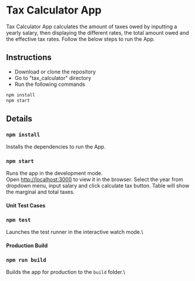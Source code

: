 # Tax Calculator App

Tax Calculator App calculates the amount of taxes owed by inputting a yearly salary, then displaying the different rates, the total amount owed and the effective tax rates.
Follow the below steps to run the App.


## Instructions
* Download or clone the repository
* Go to "tax_calculator" directory
* Run the following commands

```bash
npm install
npm start
```
## Details

###  `npm install`
Installs the dependencies to run the App.

###  `npm start`

Runs the app in the development mode.\
Open [http://localhost:3000](http://localhost:3000) to view it in the browser. Select the year from dropdown menu, input salary and click calculate tax button.
Table will show the marginal and total taxes.

#### Unit Test Cases

### `npm test`

Launches the test runner in the interactive watch mode.\

#### Production Build
### `npm run build`

Builds the app for production to the `build` folder.\
